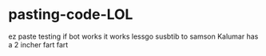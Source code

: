 # pasting-code-LOL
ez paste
testing if bot works
it works lessgo
susbtib to samson
Kalumar has a 2 incher
fart
fart
